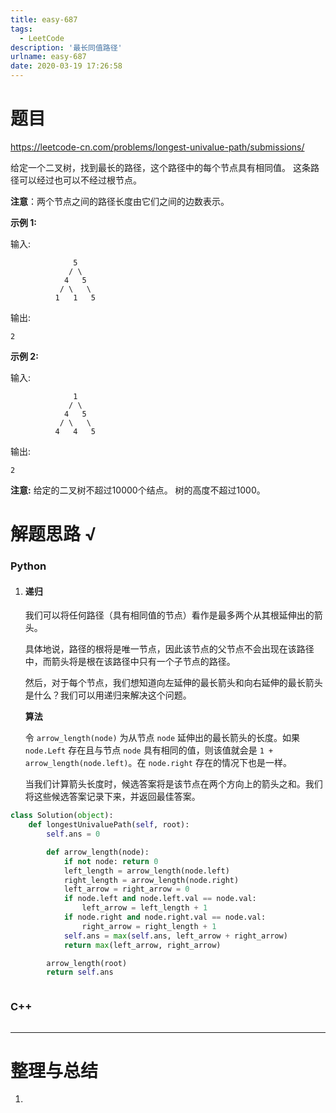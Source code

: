 ```yaml
---
title: easy-687
tags:
  - LeetCode
description: '最长同值路径'
urlname: easy-687
date: 2020-03-19 17:26:58
---
```


# 题目

https://leetcode-cn.com/problems/longest-univalue-path/submissions/

给定一个二叉树，找到最长的路径，这个路径中的每个节点具有相同值。 这条路径可以经过也可以不经过根节点。

**注意**：两个节点之间的路径长度由它们之间的边数表示。

**示例 1:**

输入:

```
              5
             / \
            4   5
           / \   \
          1   1   5
```

输出:

```
2
```

**示例 2:**

输入:

```
              1
             / \
            4   5
           / \   \
          4   4   5
```

输出:

```
2
```

**注意:** 给定的二叉树不超过10000个结点。 树的高度不超过1000。

# 解题思路 √

### Python

1. #### 递归

   我们可以将任何路径（具有相同值的节点）看作是最多两个从其根延伸出的箭头。

   具体地说，路径的根将是唯一节点，因此该节点的父节点不会出现在该路径中，而箭头将是根在该路径中只有一个子节点的路径。

   然后，对于每个节点，我们想知道向左延伸的最长箭头和向右延伸的最长箭头是什么？我们可以用递归来解决这个问题。

   **算法**

   令 `arrow_length(node)` 为从节点 `node` 延伸出的最长箭头的长度。如果 `node.Left` 存在且与节点 `node` 具有相同的值，则该值就会是 `1 + arrow_length(node.left)`。在 `node.right` 存在的情况下也是一样。

   当我们计算箭头长度时，候选答案将是该节点在两个方向上的箭头之和。我们将这些候选答案记录下来，并返回最佳答案。

```python
class Solution(object):
    def longestUnivaluePath(self, root):
        self.ans = 0

        def arrow_length(node):
            if not node: return 0
            left_length = arrow_length(node.left)
            right_length = arrow_length(node.right)
            left_arrow = right_arrow = 0
            if node.left and node.left.val == node.val:
                left_arrow = left_length + 1
            if node.right and node.right.val == node.val:
                right_arrow = right_length + 1
            self.ans = max(self.ans, left_arrow + right_arrow)
            return max(left_arrow, right_arrow)

        arrow_length(root)
        return self.ans
```


```python

```



### C++

```cpp

```

---



# 整理与总结

1. 

